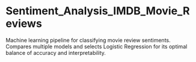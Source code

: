 # Sentiment_Analysis_IMDB_Movie_Reviews
Machine learning pipeline for classifying movie review sentiments. Compares multiple models and selects Logistic Regression for its optimal balance of accuracy and interpretability.
